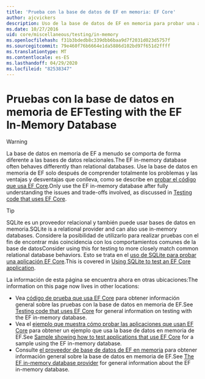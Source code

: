 ```yaml
---
title: 'Prueba con la base de datos de EF en memoria: EF Core'
author: ajcvickers
description: Uso de la base de datos de EF en memoria para probar una aplicación EF Core
ms.date: 10/27/2016
uid: core/miscellaneous/testing/in-memory
ms.openlocfilehash: f31b3bdedb8c339dbb6baa9d7f2031d023d5757f
ms.sourcegitcommit: 79e460f76b6664e1da5886d102bd97f651d2ffff
ms.translationtype: MT
ms.contentlocale: es-ES
ms.lasthandoff: 04/29/2020
ms.locfileid: "82538347"
---
```

# <a name="testing-with-the-ef-in-memory-database"></a><span data-ttu-id="de5c9-103">Pruebas con la base de datos en memoria de EF</span><span class="sxs-lookup"><span data-stu-id="de5c9-103">Testing with the EF In-Memory Database</span></span>

> [!WARNING]
> <span data-ttu-id="de5c9-104">La base de datos en memoria de EF a menudo se comporta de forma diferente a las bases de datos relacionales.</span><span class="sxs-lookup"><span data-stu-id="de5c9-104">The EF in-memory database often behaves differently than relational databases.</span></span>
> <span data-ttu-id="de5c9-105">Use la base de datos en memoria de EF solo después de comprender totalmente los problemas y las ventajas y desventajas que conlleva, como se describe en [probar el código que usa EF Core](xref:core/miscellaneous/testing/index).</span><span class="sxs-lookup"><span data-stu-id="de5c9-105">Only use the EF in-memory database after fully understanding the issues and trade-offs involved, as discussed in [Testing code that uses EF Core](xref:core/miscellaneous/testing/index).</span></span>  

> [!TIP]
> <span data-ttu-id="de5c9-106">SQLite es un proveedor relacional y también puede usar bases de datos en memoria.</span><span class="sxs-lookup"><span data-stu-id="de5c9-106">SQLite is a relational provider and can also use in-memory databases.</span></span>
> <span data-ttu-id="de5c9-107">Considere la posibilidad de utilizarlo para realizar pruebas con el fin de encontrar más coincidencia con los comportamientos comunes de la base de datos</span><span class="sxs-lookup"><span data-stu-id="de5c9-107">Consider using this for testing to more closely match common relational database behaviors.</span></span>
> <span data-ttu-id="de5c9-108">Esto se trata en el [uso de SQLite para probar una aplicación EF Core](xref:core/miscellaneous/testing/sqlite).</span><span class="sxs-lookup"><span data-stu-id="de5c9-108">This is covered in [Using SQLite to test an EF Core application](xref:core/miscellaneous/testing/sqlite).</span></span>   

<span data-ttu-id="de5c9-109">La información de esta página se encuentra ahora en otras ubicaciones:</span><span class="sxs-lookup"><span data-stu-id="de5c9-109">The information on this page now lives in other locations:</span></span>
* <span data-ttu-id="de5c9-110">Vea [código de prueba que usa EF Core](xref:core/miscellaneous/testing/index) para obtener información general sobre las pruebas con la base de datos en memoria de EF.</span><span class="sxs-lookup"><span data-stu-id="de5c9-110">See [Testing code that uses EF Core](xref:core/miscellaneous/testing/index) for general information on testing with the EF in-memory database.</span></span>
* <span data-ttu-id="de5c9-111">Vea el [ejemplo que muestra cómo probar las aplicaciones que usan EF Core](xref:core/miscellaneous/testing/testing-sample) para obtener un ejemplo que usa la base de datos en memoria de EF.</span><span class="sxs-lookup"><span data-stu-id="de5c9-111">See [Sample showing how to test applications that use EF Core](xref:core/miscellaneous/testing/testing-sample) for a sample using the EF in-memory database.</span></span>
* <span data-ttu-id="de5c9-112">Consulte [el proveedor de base de datos de EF en memoria](xref:core/providers/in-memory/index) para obtener información general sobre la base de datos en memoria de EF.</span><span class="sxs-lookup"><span data-stu-id="de5c9-112">See [The EF in-memory database provider](xref:core/providers/in-memory/index) for general information about the EF in-memory database.</span></span>
